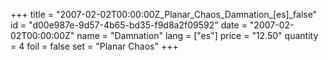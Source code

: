 +++
title = "2007-02-02T00:00:00Z_Planar_Chaos_Damnation_[es]_false"
id = "d00e987e-9d57-4b65-bd35-f9d8a2f09592"
date = "2007-02-02T00:00:00Z"
name = "Damnation"
lang = ["es"]
price = "12.50"
quantity = 4
foil = false
set = "Planar Chaos"
+++
